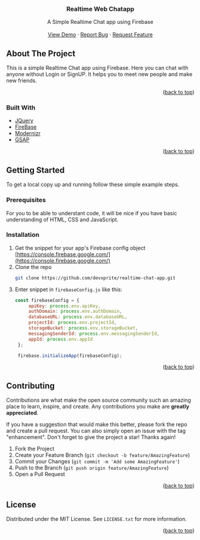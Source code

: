 

<div align="center">
  </a>
  <h3 align="center">Realtime Web Chatapp</h3>

  <p align="center">
    A Simple Realtime Chat app using Firebase
    <br />
    <br />
    <a href="https://chatapp.js.org/">View Demo</a>
    ·
    <a href="https://github.com/devxprite/realtime-chat-app/issues">Report Bug</a>
    ·
    <a href="https://github.com/devxprite/realtime-chat-app/issues">Request Feature</a>
    <br />
  </p>
</div>

<!-- ABOUT THE PROJECT -->
## About The Project

<!-- [![Product Name Screen Shot][product-screenshot]](#) -->

This is a simple Realtime Chat app using Firebase. Here you can chat with anyone without Login or SignUP. It
        helps you to meet new people and make new friends.

<!-- Here's why:
* Your time should be focused on creating something amazing. A project that solves a problem and helps others
* You shouldn't be doing the same tasks over and over like creating a README from scratch
* You should implement DRY principles to the rest of your life :smile: -->

<p align="right">(<a href="#top">back to top</a>)</p>


### Built With

* [JQuery](https://jquery.com)
* [FireBase](https://firebase.google.com/)
* [Modernizr ](https://modernizr.com/)
* [GSAP](https://greensock.com/gsap/)

<p align="right">(<a href="#top">back to top</a>)</p>


<!-- GETTING STARTED -->
## Getting Started

To get a local copy up and running follow these simple example steps.

### Prerequisites

For you to be able to understant code, it will be nice if you have basic understanding of HTML, CSS and JavaScript.


### Installation

1. Get the snippet for your app's Firebase config object [https://console.firebase.google.com/](https://console.firebase.google.com/)
2. Clone the repo
   ```sh
   git clone https://github.com/devxprite/realtime-chat-app.git
   ```
3. Enter snippet in `firebaseConfig.js` like this:
   ```js
   const firebaseConfig = {
        apiKey: process.env.apiKey,
        authDomain: process.env.authDomain,
        databaseURL: process.env.databaseURL,
        projectId: process.env.projectId,
        storageBucket: process.env.storageBucket,
        messagingSenderId: process.env.messagingSenderId,
        appId: process.env.appId
    };

    firebase.initializeApp(firebaseConfig);
   ```

<p align="right">(<a href="#top">back to top</a>)</p>


## Contributing

Contributions are what make the open source community such an amazing place to learn, inspire, and create. Any contributions you make are **greatly appreciated**.

If you have a suggestion that would make this better, please fork the repo and create a pull request. You can also simply open an issue with the tag "enhancement".
Don't forget to give the project a star! Thanks again!

1. Fork the Project
2. Create your Feature Branch (`git checkout -b feature/AmazingFeature`)
3. Commit your Changes (`git commit -m 'Add some AmazingFeature'`)
4. Push to the Branch (`git push origin feature/AmazingFeature`)
5. Open a Pull Request

<p align="right">(<a href="#top">back to top</a>)</p>



<!-- LICENSE -->
## License

Distributed under the MIT License. See `LICENSE.txt` for more information.

<p align="right">(<a href="#top">back to top</a>)</p>
